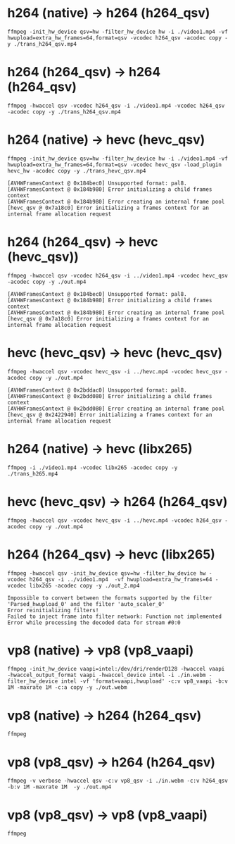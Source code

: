 # h264 (native) -> h264 (h264_qsv)
```
ffmpeg -init_hw_device qsv=hw -filter_hw_device hw -i ./video1.mp4 -vf hwupload=extra_hw_frames=64,format=qsv -vcodec h264_qsv -acodec copy -y ./trans_h264_qsv.mp4
```

# h264 (h264_qsv) -> h264 (h264_qsv)
```
ffmpeg -hwaccel qsv -vcodec h264_qsv -i ./video1.mp4 -vcodec h264_qsv -acodec copy -y ./trans_h264_qsv.mp4
```

# h264 (native) -> hevc (hevc_qsv)
```
ffmpeg -init_hw_device qsv=hw -filter_hw_device hw -i ./video1.mp4 -vf hwupload=extra_hw_frames=64,format=qsv -vcodec hevc_qsv -load_plugin hevc_hw -acodec copy -y ./trans_hevc_qsv.mp4

[AVHWFramesContext @ 0x184bec0] Unsupported format: pal8.
[AVHWFramesContext @ 0x184b980] Error initializing a child frames context
[AVHWFramesContext @ 0x184b980] Error creating an internal frame pool
[hevc_qsv @ 0x7a18c0] Error initializing a frames context for an internal frame allocation request
```

# h264 (h264_qsv) -> hevc (hevc_qsv))
```
ffmpeg -hwaccel qsv -vcodec h264_qsv -i ../video1.mp4 -vcodec hevc_qsv -acodec copy -y ./out.mp4

[AVHWFramesContext @ 0x184bec0] Unsupported format: pal8.
[AVHWFramesContext @ 0x184b980] Error initializing a child frames context
[AVHWFramesContext @ 0x184b980] Error creating an internal frame pool
[hevc_qsv @ 0x7a18c0] Error initializing a frames context for an internal frame allocation request
```

# hevc (hevc_qsv) -> hevc (hevc_qsv)
```
ffmpeg -hwaccel qsv -vcodec hevc_qsv -i ../hevc.mp4 -vcodec hevc_qsv -acodec copy -y ./out.mp4

[AVHWFramesContext @ 0x2bddac0] Unsupported format: pal8.
[AVHWFramesContext @ 0x2bdd080] Error initializing a child frames context
[AVHWFramesContext @ 0x2bdd080] Error creating an internal frame pool
[hevc_qsv @ 0x2422940] Error initializing a frames context for an internal frame allocation request
```

# h264 (native) -> hevc (libx265)
```
ffmpeg -i ./video1.mp4 -vcodec libx265 -acodec copy -y ./trans_h265.mp4
``` 

# hevc (hevc_qsv) -> h264 (h264_qsv)
```
ffmpeg -hwaccel qsv -vcodec hevc_qsv -i ../hevc.mp4 -vcodec h264_qsv -acodec copy -y ./out.mp4
```
 
# h264 (h264_qsv) -> hevc (libx265)
```
ffmpeg -hwaccel qsv -init_hw_device qsv=hw -filter_hw_device hw -vcodec h264_qsv -i ../video1.mp4  -vf hwupload=extra_hw_frames=64 -vcodec libx265 -acodec copy -y ./out_2.mp4

Impossible to convert between the formats supported by the filter 'Parsed_hwupload_0' and the filter 'auto_scaler_0'
Error reinitializing filters!
Failed to inject frame into filter network: Function not implemented
Error while processing the decoded data for stream #0:0
``` 

# vp8 (native) -> vp8 (vp8_vaapi)
```
ffmpeg -init_hw_device vaapi=intel:/dev/dri/renderD128 -hwaccel vaapi -hwaccel_output_format vaapi -hwaccel_device intel -i ./in.webm -filter_hw_device intel -vf 'format=vaapi,hwupload' -c:v vp8_vaapi -b:v 1M -maxrate 1M -c:a copy -y ./out.webm
```

# vp8 (native) ->  h264 (h264_qsv)
```
ffmpeg
```

# vp8 (vp8_qsv) -> h264 (h264_qsv)
```
ffmpeg -v verbose -hwaccel qsv -c:v vp8_qsv -i ./in.webm -c:v h264_qsv -b:v 1M -maxrate 1M  -y ./out.mp4
```

# vp8 (vp8_qsv) -> vp8 (vp8_vaapi)
```
ffmpeg
```
